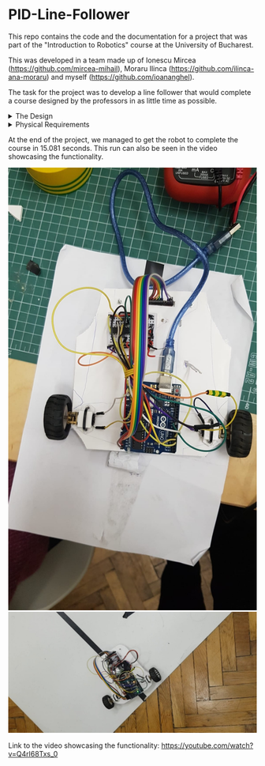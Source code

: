 # PID-Line-Follower

This repo contains the code and the documentation for a project that was part of the "Introduction to Robotics" course at the University of Bucharest.

This was developed in a team made up of Ionescu Mircea (https://github.com/mircea-mihail), Moraru Ilinca (https://github.com/ilinca-ana-moraru) and myself (https://github.com/ioananghel).

The task for the project was to develop a line follower that would complete a course designed by the professors in as little time as possible.

<details>
<summary>
The Design
</summary>
The design of the robot was made using the initial plastic chassis from it's kit as a stencil. We cut out a new one from cardboard and used it to attach the components in the same way as the original.

The weight distribution was made as even as possible, with the arduino at the back of the car, between the wheels, the LiPo battery in the middle and the small breadboard was placed on top of the ball caster, before the reflectance sensors.

The motors were attached to the body using 3D printed supports that were also provided to us.
</details>

<details>
<summary>
Physical Requirements
</summary>
Used Components:
  - Arduino Board
  - 2x DC Motors
  - 2x Wheels
  - Ball Caster
  - Breadboard
  - LiPo Battery
  - Reflectance Sensor
  - Zip Ties
  - L293D Motor Driver
  - Jumper Wires

</details>

At the end of the project, we managed to get the robot to complete the course in 15.081 seconds. This run can also be seen in the video showcasing the functionality.

![Circuit](line_follower1.jpg)
![Circuit](line_follower2.jpg)

Link to the video showcasing the functionality: https://youtube.com/watch?v=Q4rl68Txs_0